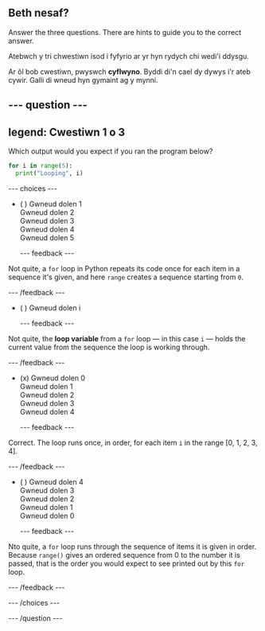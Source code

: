 ## Beth nesaf?

Answer the three questions. There are hints to guide you to the correct answer.

Atebwch y tri chwestiwn isod i fyfyrio ar yr hyn rydych chi wedi'i ddysgu.

Ar ôl bob cwestiwn, pwyswch **cyflwyno**. Byddi di'n cael dy dywys i'r ateb cywir. Galli di wneud hyn gymaint ag y mynni.

--- question ---
---
legend: Cwestiwn 1 o 3
---

Which output would you expect if you ran the program below?

```python
for i in range(5):
  print("Looping", i)
```

--- choices ---

- ( ) Gwneud dolen 1 <br> Gwneud dolen 2 <br> Gwneud dolen 3 <br> Gwneud dolen 4 <br> Gwneud dolen 5

  --- feedback ---

Not quite, a `for` loop in Python repeats its code once for each item in a sequence it's given, and here `range` creates a sequence starting from `0`.

  --- /feedback ---

- ( ) Gwneud dolen i

  --- feedback ---

Not quite, the **loop variable** from a `for` loop — in this case `i` — holds the current value from the sequence the loop is working through.

  --- /feedback ---

- (x) Gwneud dolen 0 <br> Gwneud dolen 1 <br> Gwneud dolen 2 <br> Gwneud dolen 3 <br> Gwneud dolen 4

  --- feedback ---

Correct. The loop runs once, in order, for each item `i` in the range [0, 1, 2, 3, 4].

  --- /feedback ---

- ( ) Gwneud dolen 4 <br> Gwneud dolen 3 <br> Gwneud dolen 2 <br> Gwneud dolen 1 <br> Gwneud dolen 0

  --- feedback ---

Nto quite, a `for` loop runs through the sequence of items it is given in order. Because `range()` gives an ordered sequence from 0 to the number it is passed, that is the order you would expect to see printed out by this `for` loop.

  --- /feedback ---

--- /choices ---

--- /question ---
